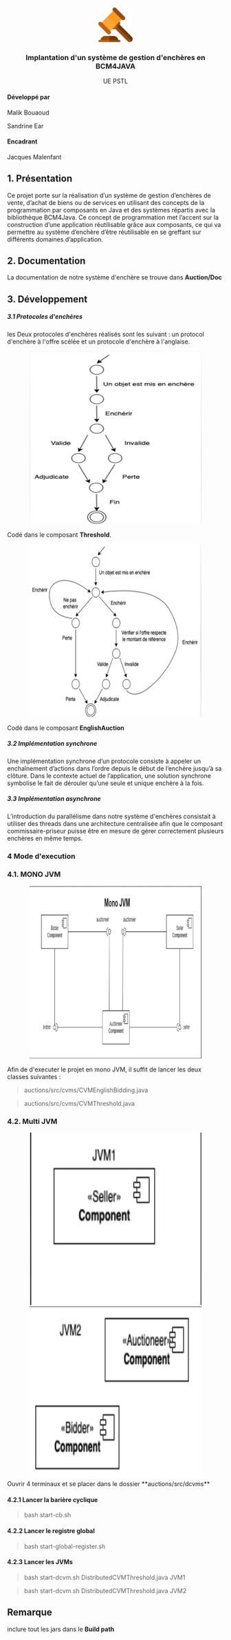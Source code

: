 <div id="top"></div>

<br />
<div align="center">
    <img src="auction.png" alt="Logo" width="80" height="80">

  <h3 align="center">Implantation d'un système de gestion d'enchères en BCM4JAVA</h3>

  <p align="center">
  UE PSTL
    <br/>
  </p>
</div>

#### Développé par

Malik Bouaoud

Sandrine Ear

#### Encadrant  
Jacques Malenfant

## 1. Présentation 

Ce projet  porte sur la réalisation d’un système de gestion d’enchères de vente, d’achat de biens ou de services en utilisant des concepts de la programmation par composants en Java et des systèmes répartis avec la bibliothèque BCM4Java.
Ce concept de programmation met l’accent sur la construction d’une application réutilisable grâce aux composants, ce qui va permettre au système d’enchère d’être réutilisable en se greffant sur différents domaines d’application.



## 2. Documentation

La documentation de notre système d'enchère se trouve dans **Auction/Doc**

## 3. Développement 

  ##### 3.1 Protocoles d'enchères 

  les Deux protocoles d'enchères réalisés sont les suivant : un protocol d'enchère à l'offre scélée et un protocole d'enchère à l'anglaise.

  <div align="center">
    <img src="threshold.png" alt="Logo" width="400" height="400">
  </div>

  Codé dans le composant **Threshold**.

  <div align="center">
    <img src="englishAuction.png" alt="Logo" width="400" height="400">
  </div>

  Codé dans le composant **EnglishAuction**

  ##### 3.2 Implémentation synchrone 

  Une implémentation synchrone d’un protocole consiste à appeler un enchaînement d’actions dans l’ordre depuis le début de l’enchère jusqu’à sa clôture. Dans le contexte actuel de l’application, une solution synchrone symbolise le fait de dérouler qu’une seule et unique enchère à la fois.


  ##### 3.3 Implémentation asynchrone

  L’introduction du parallélisme dans notre système d'enchères consistait à utiliser des threads dans une architecture centralisée afin que le composant commissaire-priseur puisse être en mesure de gérer correctement plusieurs enchères en même temps.


### 4 Mode d'execution 
### 4.1. MONO JVM
  
  <div align="center">
    <img src="MonoJVM.png" alt="Logo" width="400" height="400">
  </div>

Afin de d'executer le projet en mono JVM, il suffit de lancer les deux classes suivantes :

> auctions/src/cvms/CVMEnglishBidding.java

> auctions/src/cvms/CVMThreshold.java




### 4.2. Multi JVM

  <div align="center">
    <img src="JVM1.png" alt="Logo" width="400" height="400">
    <img src="JVM2.png" alt="Logo" width="400" height="400">

  </div> 
Ouvrir 4 terminaux et se placer dans le dossier **auctions/src/dcvms**

#### 4.2.1 Lancer la barière cyclique
> bash start-cb.sh

#### 4.2.2 Lancer le registre global
> bash start-global-register.sh

#### 4.2.3 Lancer les JVMs

> bash  start-dcvm.sh DistributedCVMThreshold.java JVM1

> bash start-dcvm.sh DistributedCVMThreshold.java JVM2


## Remarque
  
  inclure tout les jars dans le **Build path**
